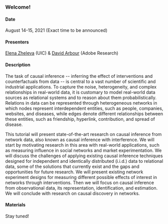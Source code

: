### Welcome!

<h4>Date</h4>

August 14-15, 2021 (Exact time to be announced)

<h4>Presenters</h4>

<a href="https://www.cs.uic.edu/~elena/">Elena Zheleva</a>  (UIC) & <a href="https://darbour.github.io">David Arbour</a> (Adobe Research)

<h4>Description</h4>

The task of causal inference -- inferring the effect of interventions and counterfactuals from data -- is central to a vast number of scientific and industrial applications. To capture the noise, heterogeneity, and complex relationships in real-world data, it is customary to model real-world data sources as relational systems and to reason about them probabilistically. Relations in data can be represented through heterogeneous networks in which nodes represent interdependent entities, such as people, companies, websites, and diseases, while edges denote different relationships between these entities, such as friendship, hyperlink, contribution, and spread of disease. <br>

This tutorial will present state-of-the-art research on causal inference from network data, also known as causal inference with interference. We will start by motivating research in this area with real-world applications, such as measuring influence in social networks and market experimentation. We will discuss the challenges of applying existing causal
inference techniques designed for independent and identically distributed (i.i.d.) data to relational data, some of the solutions that currently exist and the gaps and opportunities for future research. We will present existing network experiment designs for measuring different possible effects of interest in networks through interventions. Then we will focus on causal inference from observational data, its representation, identification, and estimation. We will conclude with research on causal discovery in networks.

<h4>Materials</h4>

Stay tuned!
